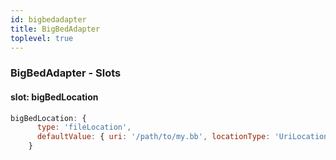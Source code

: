 ```yaml
---
id: bigbedadapter
title: BigBedAdapter
toplevel: true
---
```







### BigBedAdapter - Slots
#### slot: bigBedLocation



```js
bigBedLocation: {
      type: 'fileLocation',
      defaultValue: { uri: '/path/to/my.bb', locationType: 'UriLocation' },
    }
```



 

